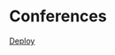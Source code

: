 # Conferences
<a href="https://portal.azure.com/#create/Microsoft.Template/uri/https%3A%2F%2Fgithub.com%2FNikCharlebois%2FCOnferences%2Fraw%2Fmaster%2F2018%20-%20SPTechCon%20-%20Boston%2Fazuredeploy.json">Deploy</a>
